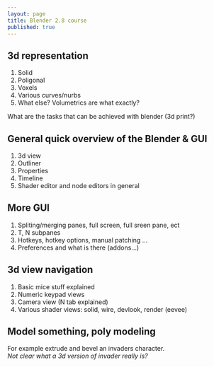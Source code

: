 ```yaml
---
layout: page
title: Blender 2.8 course
published: true
---
```

## 3d representation

1) Solid
1) Poligonal 
1) Voxels
1) Various curves/nurbs
1) What else? Volumetrics are what exactly?

What are the tasks that can be achieved with blender (3d print?)

## General quick overview of the Blender & GUI

1) 3d view
1) Outliner
1) Properties
1) Timeline
1) Shader editor and node editors in general

## More GUI

1) Spliting/merging panes, full screen, full sreen pane, ect
1) T, N subpanes
1) Hotkeys, hotkey options, manual patching ...
1) Preferences and what is there (addons...)

## 3d view navigation

1) Basic mice stuff explained
1) Numeric keypad views
1) Camera view (N tab explained)
1) Various shader views: solid, wire, devlook, render (eevee)

## Model something, poly modeling

For example extrude and bevel an invaders character.  
*Not clear what a 3d version of invader really is?*
